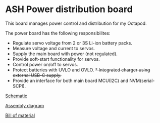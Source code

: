 # ASH Power distribution board

This board manages power control and distribution for my Octapod.

The power board has the following responsibilites:
* Regulate servo voltage from 2 or 3S Li-ion battery packs.
* Measure voltage and current to servos.
* Supply the main board with power (not regulated).
* Provide soft-start functionality for servos.
* Control power on/off to servos.
* Protect batteries with UVLO and OVLO.
~~* Integrated charger using external USB-C supply.~~
* Provide an interface for both main board MCU(I2C) and NVM(serial-SCPI).

[Schematic](https://github.com/Atmelfan/pcb-ash-power/raw/master/schematics.PDF)

[Assembly diagram](https://github.com/Atmelfan/pcb-ash-power/raw/master/assembly.PDF)

[Bill of material](https://htmlpreview.github.io/?https://github.com/Atmelfan/pcb-ash-power/blob/master/bom.html)
